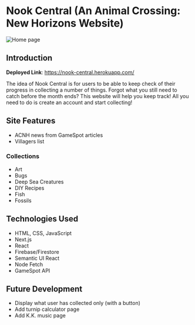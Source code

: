 # Nook Central (An Animal Crossing: New Horizons Website)

![Home page](images/readme/home.png)

## Introduction

**Deployed Link**: https://nook-central.herokuapp.com/

The idea of Nook Central is for users to be able to keep check of their progress in collecting a number of things. Forgot what you still need to catch before the month ends? This website will help you keep track! All you need to do is create an account and start collecting!

## Site Features

- ACNH news from GameSpot articles
- Villagers list

### Collections
- Art
- Bugs
- Deep Sea Creatures
- DIY Recipes
- Fish
- Fossils

## Technologies Used

- HTML, CSS, JavaScript
- Next.js
- React
- Firebase/Firestore
- Semantic UI React
- Node Fetch
- GameSpot API

## Future Development

- Display what user has collected only (with a button)
- Add turnip calculator page
- Add K.K. music page
